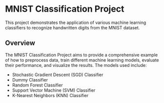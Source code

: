 # MNIST Classification Project
This project demonstrates the application of various machine learning classifiers to recognize handwritten digits from the MNIST dataset. 

## Overview

The MNIST Classification Project aims to provide a comprehensive example of how to preprocess data, train different machine learning models, evaluate their performance, and visualize the results. 
The models used include:
- Stochastic Gradient Descent (SGD) Classifier
- Dummy Classifier
- Random Forest Classifier
- Support Vector Machine (SVM) Classifier
- K-Nearest Neighbors (KNN) Classifier


